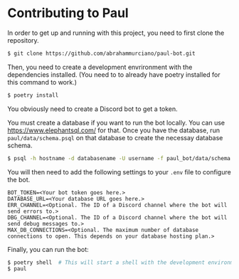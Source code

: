 # Contributing to Paul

In order to get up and running with this project, you need to first clone the repository.

```sh
$ git clone https://github.com/abrahammurciano/paul-bot.git
```

Then, you need to create a development envrironment with the dependencies installed. (You need to to already have poetry installed for this command to work.)

```sh
$ poetry install
```

You obviously need to create a Discord bot to get a token.

You must create a database if you want to run the bot locally. You can use https://www.elephantsql.com/ for that. Once you have the database, run `paul/data/schema.psql` on that database to create the necessay database schema.
```sh
$ psql -h hostname -d databasename -U username -f paul_bot/data/schema.psql
```

You will then need to add the following settings to your `.env` file to configure the bot.

```
BOT_TOKEN=<Your bot token goes here.>
DATABASE_URL=<Your database URL goes here.>
ERR_CHANNEL=<Optional. The ID of a Discord channel where the bot will send errors to.>
DBG_CHANNEL=<Optional. The ID of a Discord channel where the bot will send debug messages to.>
MAX_DB_CONNECTIONS=<Optional. The maximum number of database connections to open. This depends on your database hosting plan.>
```

Finally, you can run the bot:
```sh
$ poetry shell  # This will start a shell with the development environment. You only need to do it once per shell session.
$ paul
```